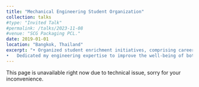 ```yaml
---
title: "Mechanical Engineering Student Organization"
collection: talks
#type: "Invited Talk"
#permalink: /talks/2023-11-08
#venue: "SCG Packaging PCL."
date: 2019-01-01
location: "Bangkok, Thailand"
excerpt: "•	Organized student enrichment initiatives, comprising career discussions, volunteer engagements, industry excursions, and social gatherings. <br/>
•	Dedicated my engineering expertise to improve the well-being of both my fellow students within the institution and disadvantaged students outside by participating in various events and camps as a volunteer.<br/><br/> <img src='/images/talks_images/me1.jpg' width='500' height='450'><br/> <img src='/images/talks_images/me2.jpg' width='500' height='450'>"
---
```

This page is unavailable right now due to technical issue, sorry for your inconvenience.